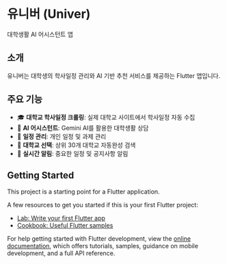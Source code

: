 # 유니버 (Univer)

대학생활 AI 어시스턴트 앱

## 소개

유니버는 대학생의 학사일정 관리와 AI 기반 추천 서비스를 제공하는 Flutter 앱입니다.

## 주요 기능

- 🎓 **대학교 학사일정 크롤링**: 실제 대학교 사이트에서 학사일정 자동 수집
- 🤖 **AI 어시스턴트**: Gemini AI를 활용한 대학생활 상담
- 📅 **일정 관리**: 개인 일정 및 과제 관리
- 🏫 **대학교 선택**: 상위 30개 대학교 자동완성 검색
- 📱 **실시간 알림**: 중요한 일정 및 공지사항 알림

## Getting Started

This project is a starting point for a Flutter application.

A few resources to get you started if this is your first Flutter project:

- [Lab: Write your first Flutter app](https://docs.flutter.dev/get-started/codelab)
- [Cookbook: Useful Flutter samples](https://docs.flutter.dev/cookbook)

For help getting started with Flutter development, view the
[online documentation](https://docs.flutter.dev/), which offers tutorials,
samples, guidance on mobile development, and a full API reference.
